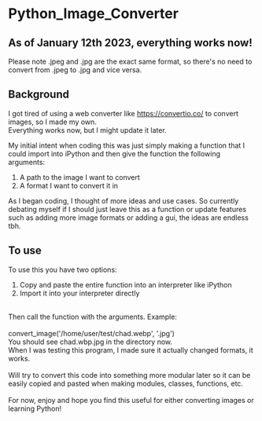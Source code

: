 # Python_Image_Converter
## As of January 12th 2023, everything works now!
Please note .jpeg and .jpg are the exact same format, so there's no need to convert from .jpeg to .jpg and vice versa.
## Background
I got tired of using a web converter like https://convertio.co/ to convert images, so I made my own.
<br />
Everything works now, but I might update it later.

My initial intent when coding this was just simply making a function that I could import into iPython and then give the function the following arguments:
1. A path to the image I want to convert
2. A format I want to convert it in

As I began coding, I thought of more ideas and use cases. So currently debating myself if I should just leave this as a function or update features such as adding more image formats or adding a gui, the ideas are endless tbh. 

## To use
To use this you have two options:
1. Copy and paste the entire function into an interpreter like iPython
2. Import it into your interpreter directly
<br />
Then call the function with the arguments. Example:
<br /><br />
convert_image('/home/user/test/chad.webp', '.jpg')
<br />
You should see chad.wbp.jpg in the directory now.
<br />
When I was testing this program, I made sure it actually changed formats, it works.
<br /> <br />
Will try to convert this code into something more modular later so it can be easily copied and pasted when making modules, classes, functions, etc.
<br /><br />
For now, enjoy and hope you find this useful for either converting images or learning Python!
